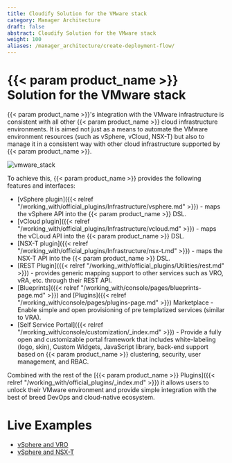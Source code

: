 ```yaml
---
title: Cloudify Solution for the VMware stack
category: Manager Architecture
draft: false
abstract: Cloudify Solution for the VMware stack
weight: 100
aliases: /manager_architecture/create-deployment-flow/
---
```

 
# {{< param product_name >}} Solution for the VMware stack
{{< param product_name >}}'s integration with the VMware infrastructure is consistent with all other {{< param product_name >}} cloud infrastructure environments. It is aimed not just as a means to automate the VMware environment resources (such as vSphere, vCloud, NSX-T)  but also to manage it in a consistent way with other cloud infrastructure supported by {{< param product_name >}}. 
 
![vmware_stack]( /images/vmware_stack/vmware_stack.png )
 
 To achieve this, {{< param product_name >}} provides the following features and interfaces:
 
 
* [vSphere plugin]({{< relref "/working_with/official_plugins/Infrastructure/vsphere.md" >}}) - maps the vSphere API into the {{< param product_name >}} DSL.
* [vCloud plugin]({{< relref "/working_with/official_plugins/Infrastructure/vcloud.md" >}}) - maps the vCLoud API into the {{< param product_name >}} DSL.
* [NSX-T plugin]({{< relref "/working_with/official_plugins/Infrastructure/nsx-t.md" >}}) - maps the NSX-T API into the {{< param product_name >}} DSL.
* [REST Plugin]({{< relref "/working_with/official_plugins/Utilities/rest.md" >}}) - provides generic mapping support to other services such as VRO, vRA, etc. through their REST API.
* [Blueprints]({{< relref "/working_with/console/pages/blueprints-page.md" >}}) and [Plugins]({{< relref "/working_with/console/pages/plugins-page.md" >}}) Marketplace - Enable simple and open provisioning of pre templatized services (similar to VRA).
* [Self Service Portal]({{< relref "/working_with/console/customization/_index.md" >}}) -  Provide a fully open and customizable portal framework that includes white-labeling (logo, skin), Custom Widgets, JavaScript library, back-end support based on {{< param product_name >}} clustering, security, user management, and RBAC.

Combined with the rest of the [{{< param product_name >}} Plugins]({{< relref "/working_with/official_plugins/_index.md" >}}) it allows users to unlock their VMware environment and provide simple integration with the best of breed DevOps and cloud-native ecosystem.

# Live Examples 
* [vSphere and VRO](https://vimeo.com/448587029)
* [vSphere and NSX-T](https://vimeo.com/457711864)
